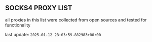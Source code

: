 ## SOCKS4 PROXY LIST

all proxies in this list were collected from open sources and tested for functionality

last update: `2025-01-12 23:03:59.882983+00:00`